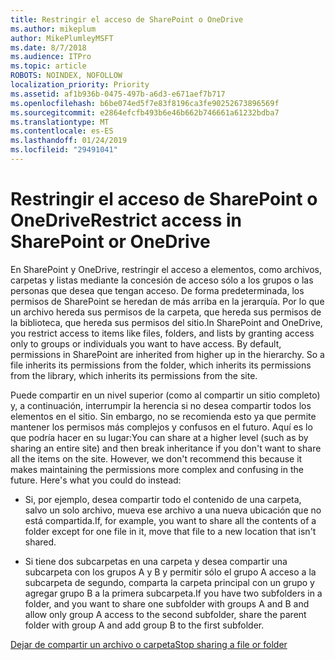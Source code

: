 ```yaml
---
title: Restringir el acceso de SharePoint o OneDrive
ms.author: mikeplum
author: MikePlumleyMSFT
ms.date: 8/7/2018
ms.audience: ITPro
ms.topic: article
ROBOTS: NOINDEX, NOFOLLOW
localization_priority: Priority
ms.assetid: af1b936b-0475-497b-a6d3-e671aef7b717
ms.openlocfilehash: b6be074ed5f7e83f8196ca3fe90252673896569f
ms.sourcegitcommit: e2864efcfb493b6e46b662b746661a61232bdba7
ms.translationtype: MT
ms.contentlocale: es-ES
ms.lasthandoff: 01/24/2019
ms.locfileid: "29491041"
---
```

# <a name="restrict-access-in-sharepoint-or-onedrive"></a><span data-ttu-id="10956-102">Restringir el acceso de SharePoint o OneDrive</span><span class="sxs-lookup"><span data-stu-id="10956-102">Restrict access in SharePoint or OneDrive</span></span>

<span data-ttu-id="10956-p101">En SharePoint y OneDrive, restringir el acceso a elementos, como archivos, carpetas y listas mediante la concesión de acceso sólo a los grupos o las personas que desea que tengan acceso. De forma predeterminada, los permisos de SharePoint se heredan de más arriba en la jerarquía. Por lo que un archivo hereda sus permisos de la carpeta, que hereda sus permisos de la biblioteca, que hereda sus permisos del sitio.</span><span class="sxs-lookup"><span data-stu-id="10956-p101">In SharePoint and OneDrive, you restrict access to items like files, folders, and lists by granting access only to groups or individuals you want to have access. By default, permissions in SharePoint are inherited from higher up in the hierarchy. So a file inherits its permissions from the folder, which inherits its permissions from the library, which inherits its permissions from the site.</span></span>
  
<span data-ttu-id="10956-p102">Puede compartir en un nivel superior (como al compartir un sitio completo) y, a continuación, interrumpir la herencia si no desea compartir todos los elementos en el sitio. Sin embargo, no se recomienda esto ya que permite mantener los permisos más complejos y confusos en el futuro. Aquí es lo que podría hacer en su lugar:</span><span class="sxs-lookup"><span data-stu-id="10956-p102">You can share at a higher level (such as by sharing an entire site) and then break inheritance if you don't want to share all the items on the site. However, we don't recommend this because it makes maintaining the permissions more complex and confusing in the future. Here's what you could do instead:</span></span>
  
- <span data-ttu-id="10956-109">Si, por ejemplo, desea compartir todo el contenido de una carpeta, salvo un solo archivo, mueva ese archivo a una nueva ubicación que no está compartida.</span><span class="sxs-lookup"><span data-stu-id="10956-109">If, for example, you want to share all the contents of a folder except for one file in it, move that file to a new location that isn't shared.</span></span>
    
- <span data-ttu-id="10956-110">Si tiene dos subcarpetas en una carpeta y desea compartir una subcarpeta con los grupos A y B y permitir sólo el grupo A acceso a la subcarpeta de segundo, comparta la carpeta principal con un grupo y agregar grupo B a la primera subcarpeta.</span><span class="sxs-lookup"><span data-stu-id="10956-110">If you have two subfolders in a folder, and you want to share one subfolder with groups A and B and allow only group A access to the second subfolder, share the parent folder with group A and add group B to the first subfolder.</span></span>
    
[<span data-ttu-id="10956-111">Dejar de compartir un archivo o carpeta</span><span class="sxs-lookup"><span data-stu-id="10956-111">Stop sharing a file or folder </span></span>](https://go.microsoft.com/fwlink/?linkid=2008861)
  

